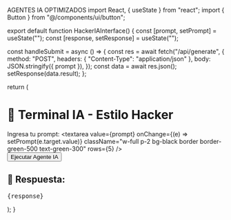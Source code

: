 AGENTES IA OPTIMIZADOS
import React, { useState } from "react";
import { Button } from "@/components/ui/button";

export default function HackerIAInterface() {
  const [prompt, setPrompt] = useState("");
  const [response, setResponse] = useState("");

  const handleSubmit = async () => {
    const res = await fetch("/api/generate", {
      method: "POST",
      headers: { "Content-Type": "application/json" },
      body: JSON.stringify({ prompt }),
    });
    const data = await res.json();
    setResponse(data.result);
  };

  return (
    <div className="min-h-screen bg-black text-green-400 font-mono p-4">
      <h1 className="text-2xl mb-4">🧠 Terminal IA - Estilo Hacker</h1>
      <div className="mb-4">
        <label className="block mb-1">Ingresa tu prompt:</label>
        <textarea
          value={prompt}
          onChange={(e) => setPrompt(e.target.value)}
          className="w-full p-2 bg-black border border-green-500 text-green-300"
          rows={5}
        />
      </div>
      <Button onClick={handleSubmit} className="bg-green-600 hover:bg-green-700">
        Ejecutar Agente IA
      </Button>
      <div className="mt-6 p-4 border border-green-500 bg-black">
        <h2 className="text-xl mb-2">📡 Respuesta:</h2>
        <pre>{response}</pre>
      </div>
    </div>
  );
}
